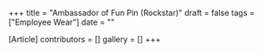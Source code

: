 +++
title = "Ambassador of Fun Pin (Rockstar)"
draft = false
tags = ["Employee Wear"]
date = ""

[Article]
contributors = []
gallery = []
+++